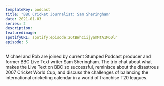 ```yaml
---
templateKey: podcast
title: "BBC Cricket Journalist: Sam Sheringham"
date: 2021-01-03
series: 2
description: 
featuredimage: 
spotifyURI: spotify:episode:26tBWhCiijyamMtA1M6Dlr
episode: 5
---
```

Michael and Rob are joined by current Stumped Podcast producer and former BBC Live Text writer Sam Sheringham. The trio chat about what makes the Live Text on BBC so successful, reminisce about the disastrous 2007 Cricket World Cup, and discuss the  challenges of balancing the international cricketing calendar in a world of franchise T20 leagues.